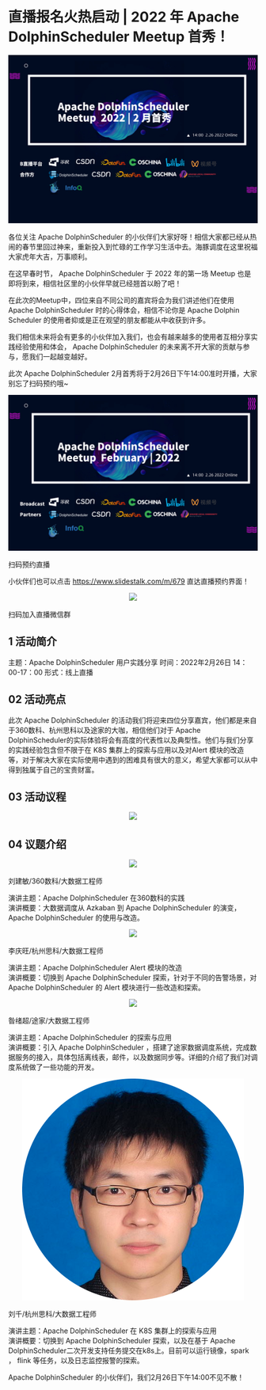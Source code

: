 # 直播报名火热启动 | 2022 年 Apache DolphinScheduler Meetup 首秀！


<div align=center>
<img src="/img/2022-02-26/07.png"/>
</div>


各位关注 Apache DolphinScheduler 的小伙伴们大家好呀！相信大家都已经从热闹的春节里回过神来，重新投入到忙碌的工作学习生活中去。海豚调度在这里祝福大家虎年大吉，万事顺利。

在这早春时节， Apache DolphinScheduler 于 2022 年的第一场 Meetup 也是即将到来，相信社区里的小伙伴早就已经翘首以盼了吧！

在此次的Meetup中，四位来自不同公司的嘉宾将会为我们讲述他们在使用 Apache DolphinScheduler 时的心得体会，相信不论你是 Apache Dolphin Scheduler 的使用者抑或是正在观望的朋友都能从中收获到许多。

我们相信未来将会有更多的小伙伴加入我们，也会有越来越多的使用者互相分享实践经验使用和体会， Apache DolphinScheduler 的未来离不开大家的贡献与参与，愿我们一起越变越好。

此次 Apache DolphinScheduler 2月首秀将于2月26日下午14:00准时开播，大家别忘了扫码预约哦~

<div align=center>
<img src="/img/2022-02-26/08.png"/>
</div>


扫码预约直播

小伙伴们也可以点击 https://www.slidestalk.com/m/679 直达直播预约界面！

<div align=center>
<img src="/img/2022-02-26/01.png"/>
</div>

扫码加入直播微信群

## 1 活动简介


主题：Apache DolphinScheduler 用户实践分享
时间：2022年2月26日 14：00-17：00
形式：线上直播
 
## 02 活动亮点


此次 Apache DolphinScheduler 的活动我们将迎来四位分享嘉宾，他们都是来自于360数科、杭州思科以及途家的大咖，相信他们对于 Apache DolphinScheduler的实际体验将会有高度的代表性以及典型性。他们与我们分享的实践经验包含但不限于在 K8S 集群上的探索与应用以及对Alert 模块的改造等，对于解决大家在实际使用中遇到的困难具有很大的意义，希望大家都可以从中得到独属于自己的宝贵财富。

## 03 活动议程

<div align=center>
<img src="/img/2022-02-26/02.png"/>
</div>

## 04 议题介绍

<div align=center>
<img src="/img/2022-02-26/03.png"/>
</div>


刘建敏/360数科/大数据工程师
 
演讲主题：Apache DolphinScheduler 在360数科的实践    
演讲概要：大数据调度从 Azkaban 到 Apache DolphinScheduler 的演变， Apache  DolphinScheduler 的使用与改造。
 
<div align=center>
<img src="/img/2022-02-26/04.png"/>
</div>


李庆旺/杭州思科/大数据工程师
 
演讲主题：Apache DolphinScheduler Alert 模块的改造      
演讲概要：切换到 Apache DolphinScheduler 探索，针对于不同的告警场景，对Apache DolphinScheduler 的 Alert 模块进行一些改造和探索。
 
 
<div align=center>
<img src="/img/2022-02-26/05.png"/>
</div>

 
昝绪超/途家/大数据工程师
 
演讲主题：Apache DolphinScheduler 的探索与应用                  
演讲概要：引入 Apache DolphinScheduler ，搭建了途家数据调度系统，完成数据服务的接入，具体包括离线表，邮件，以及数据同步等。详细的介绍了我们对调度系统做了一些功能的开发。
 
<div align=center>
<img src="/img/2022-02-26/06.png"/>
</div>
 
刘千/杭州思科/大数据工程师
 
演讲主题：Apache DolphinScheduler 在 K8S 集群上的探索与应用                       
演讲概要：切换到 Apache DolphinScheduler 探索，以及在基于 Apache DolphinScheduler二次开发支持任务提交在k8s上。目前可以运行镜像，spark ， flink 等任务，以及日志监控报警的探索。
 
Apache DolphinScheduler 的小伙伴们，我们2月26日下午14:00不见不散！